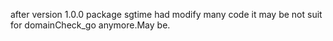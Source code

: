 after version 1.0.0
package sgtime had modify many code
it may be not suit for domainCheck_go anymore.May be.